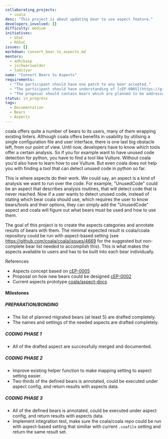 ```yaml
---
collaborating_projects:
  - coala
desc: "This project is about updating bear to use aspect feature."
developers_involved: []
difficulty: medium
initiatives:
  - GSoC
  - RGSoC
issues: []
markdown: convert_bear_to_aspects.md
mentors:
  - adhikasp
  - jschwarzwalder
  - tadityar
name: "Convert Bears to Aspects"
requirements:
  - "The participant should have one patch to any bear accepted."
  - "The participant should have understanding of [cEP-0005](https://github.com/coala/cEPs/blob/master/cEP-0005.md)."
  - "The proposal should contain bears which are planned to be addressed and a rough draft on which aspects will be needed and how they will be implemented."
status: in_progress
tags:
  - Documentation
  - Bears
  - Aspects
---
```


coala offers quite a number of bears to its users, many of them wrapping
existing linters.
Although coala offers benefits in usability by utilising a single configuration
file and user interface, there is one last big obstacle left, from our point
of view.
Until now, developers have to know which tools offer a certain analysis.
So if you for example want to have unused code detection for python, you have
to find a tool like Vulture.
Without coala you'd also have to learn how to use Vulture. But even coala does
not help you with finding a tool that can detect unused code in python so far.

This is where aspects do their work.
We could say, an aspect is a kind of analysis we want to run over the code.
For example, "UnusedCode" could be an aspect that describes analysis routines,
that will detect code that is never reached.
Now if a user wants to detect unused code, instead of stating which bear coala
should use, which requires the user to know bears/tools and their options,
they can simply add the "UnusedCode" aspect and coala will figure out what
bears must be used and how to use them.

The goal of this project is to create the aspects categories and annotate
results of bears with them. The minimal expected result is coala/coala
repository could be run with aspect-based setting (see
<https://github.com/coala/coala/issues/4669> for the suggested but non-complete
bear list needed to accomplish this). This is what makes the aspects available
to users and has to be built into each bear individually.

References

* Aspects concept based on
  [cEP-0005](https://github.com/coala/cEPs/blob/master/cEP-0005.md)
* Proposal on how new bears could be designed
  [cEP-0002](https://github.com/coala/cEPs/blob/master/cEP-0002.md)
* Current aspects prototype
  [coala/aspect-docs](https://github.com/coala/aspect-docs)

#### Milestones

##### PREPARATION/BONDING

* The list of planned migrated bears (at least 5) are drafted completely.
* The names and settings of the needed aspects are drafted completely.

##### CODING PHASE 1

* All of the drafted aspect are successfully merged and documented.

##### CODING PHASE 2

* Improve existing helper function to make mapping setting to aspect setting
  easier.
* Two thirds of the defined bears is annotated, could be executed under
  aspect config, and return results with aspects data.

##### CODING PHASE 3

* All of the defined bears is annotated, could be executed under
  aspect config, and return results with aspects data.
* Implement integration test, make sure the coala/coala repo could be run
  with aspect-based setting that similiar with current `.coafile` setting and
  return the same result set.
